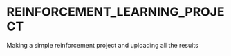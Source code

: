 # REINFORCEMENT_LEARNING_PROJECT
Making a simple reinforcement project and uploading all the results 
